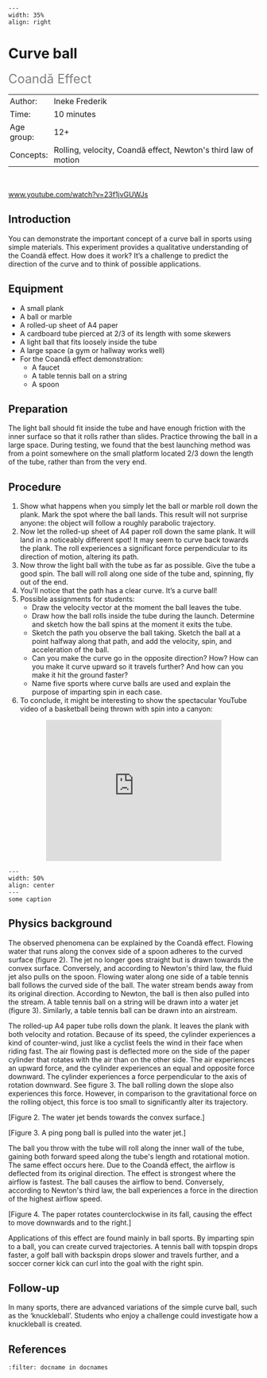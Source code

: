 ```{figure} ../../figures/busy.png
---
width: 35%
align: right
```

# Curve ball
<span style="font-size: 25px; color: gray;">Coandă Effect</span> 

<table style="width: 100%; border-collapse: collapse; border: none;">
    <tr style="background-color: var(--background-color);">  
        <td style="text-align: left; padding: 3px; border: none; color: var(--text-color)">Author:</td>
        <td style="text-align: left; padding: 3px; border: none; color: var(--text-color)">Ineke Frederik </td>
    </tr>
    <tr style="background-color: var(--background-color);"> 
        <td style="text-align: left; padding: 3px; border: none; color: var(--text-color)">Time:</td>
        <td style="text-align: left; padding: 3px; border: none; color: var(--text-color)">10 minutes</td>
    </tr>
    <tr style="background-color: var(--background-color);"> 
        <td style="text-align: left; padding: 3px; border: none; color: var(--text-color)">Age group:</td>
        <td style="text-align: left; padding: 3px; border: none; color: var(--text-color)">12+</td>
    </tr>
    <tr style="background-color: var(--background-color);"> 
        <td style="text-align: left; padding: 3px; border: none; color: var(--text-color)">Concepts:</td>
        <td style="text-align: left; padding: 3px; border: none; color: var(--text-color)">Rolling, velocity, Coandă effect, Newton's third law of motion</td>
    </tr>
</table><br>


www.youtube.com/watch?v=23f1jvGUWJs

## Introduction
You can demonstrate the important concept of a curve ball in sports using simple materials. This experiment provides a qualitative understanding of the Coandă effect. How does it work? It’s a challenge to predict the direction of the curve and to think of possible applications.

## Equipment
* A small plank
* A ball or marble
* A rolled-up sheet of A4 paper
* A cardboard tube pierced at 2/3 of its length with some skewers
* A light ball that fits loosely inside the tube
* A large space (a gym or hallway works well)
* For the Coandă effect demonstration: 
    * A faucet
    * A table tennis ball on a string
    * A spoon

## Preparation
The light ball should fit inside the tube and have enough friction with the inner surface so that it rolls rather than slides. Practice throwing the ball in a large space. During testing, we found that the best launching method was from a point somewhere on the small platform located 2/3 down the length of the tube, rather than from the very end.

## Procedure
1. Show what happens when you simply let the ball or marble roll down the plank. Mark the spot where the ball lands. This result will not surprise anyone: the object will follow a roughly parabolic trajectory.
2. Now let the rolled-up sheet of A4 paper roll down the same plank. It will land in a noticeably different spot! It may seem to curve back towards the plank. The roll experiences a significant force perpendicular to its direction of motion, altering its path.
3. Now throw the light ball with the tube as far as possible. Give the tube a good spin. The ball will roll along one side of the tube and, spinning, fly out of the end.
4. You’ll notice that the path has a clear curve. It’s a curve ball!
5. Possible assignments for students:
   * Draw the velocity vector at the moment the ball leaves the tube.
   * Draw how the ball rolls inside the tube during the launch. Determine and sketch how the ball spins at the moment it exits the tube.
   * Sketch the path you observe the ball taking. Sketch the ball at a point halfway along that path, and add the velocity, spin, and acceleration of the ball.
   * Can you make the curve go in the opposite direction? How? How can you make it curve upward so it travels further? And how can you make it hit the ground faster?
   * Name five sports where curve balls are used and explain the purpose of imparting spin in each case.
6. To conclude, it might be interesting to show the spectacular YouTube video of a basketball being thrown with spin into a canyon:


<div style="display: flex; justify-content: center;">
    <div style="position: relative; width: 70%; height: 0; padding-bottom: 56.25%;">
        <iframe
            src="https://www.youtube.com/watch?v=QtP_bh2lMXc "
            style="position: absolute; top: 0; left: 0; width: 100%; height: 100%;"
            frameborder="0"
            allow="accelerometer; autoplay; clipboard-write; encrypted-media; gyroscope; picture-in-picture"
            allowfullscreen
        ></iframe>
    </div>
</div>


```{figure} demo57_figure2.JPG
---
width: 50%
align: center
---
some caption
```

## Physics background
The observed phenomena can be explained by the Coandă effect. Flowing water that runs along the convex side of a spoon adheres to the curved surface (figure 2). The jet no longer goes straight but is drawn towards the convex surface. Conversely, and according to Newton's third law, the fluid jet also pulls on the spoon. Flowing water along one side of a table tennis ball follows the curved side of the ball. The water stream bends away from its original direction. According to Newton, the ball is then also pulled into the stream. A table tennis ball on a string will be drawn into a water jet (figure 3). Similarly, a table tennis ball can be drawn into an airstream. 

The rolled-up A4 paper tube rolls down the plank. It leaves the plank with both velocity and rotation. Because of its speed, the cylinder experiences a kind of counter-wind, just like a cyclist feels the wind in their face when riding fast. The air flowing past is deflected more on the side of the paper cylinder that rotates with the air than on the other side. The air experiences an upward force, and the cylinder experiences an equal and opposite force downward. The cylinder experiences a force perpendicular to the axis of rotation downward. See figure 3. The ball rolling down the slope also experiences this force. However, in comparison to the gravitational force on the rolling object, this force is too small to significantly alter its trajectory.

[Figure 2. The water jet bends towards the convex surface.]

[Figure 3. A ping pong ball is pulled into the water jet.]

The ball you throw with the tube will roll along the inner wall of the tube, gaining both forward speed along the tube's length and rotational motion. The same effect occurs here. Due to the Coandă effect, the airflow is deflected from its original direction. The effect is strongest where the airflow is fastest. The ball causes the airflow to bend. Conversely, according to Newton's third law, the ball experiences a force in the direction of the highest airflow speed.

[Figure 4. The paper rotates counterclockwise in its fall, causing the effect to move downwards and to the right.]

Applications of this effect are found mainly in ball sports. By imparting spin to a ball, you can create curved trajectories. A tennis ball with topspin drops faster, a golf ball with backspin drops slower and travels further, and a soccer corner kick can curl into the goal with the right spin.

## Follow-up
In many sports, there are advanced variations of the simple curve ball, such as the ‘knuckleball’. Students who enjoy a challenge could investigate how a knuckleball is created.

## References
```{bibliography}
:filter: docname in docnames
```